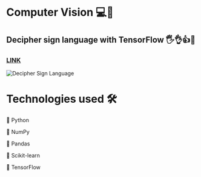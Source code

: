 # Computer Vision 💻🧿

## Decipher sign language with TensorFlow 🖐👌👍🤘
### [LINK](https://github.com/ayoub-berdeddouch/DSProjects_Real_life/)
![Decipher Sign Language](https://github.com/ayoub-berdeddouch/DSProjects_Real_life/tree/master/DecipherSignLanguage/images/hand_signs.jpg)

# Technologies used 🛠️


🐍 Python

🔢 NumPy

🐼 Pandas

🧬 Scikit-learn

🌊 TensorFlow
